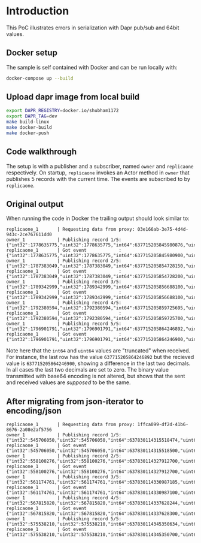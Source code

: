 # Introduction

This PoC illustrates errors in serialization with Dapr pub/sub and 64bit values.

## Docker setup

The sample is self contained with Docker and can be run locally with:

```sh
docker-compose up --build
```

## Upload dapr image from local build

```bash
export DAPR_REGISTRY=docker.io/shubham1172
export DAPR_TAG=dev
make build-linux
make docker-build
make docker-push
```

## Code walkthrough

The setup is with a publisher and a subscriber, named `owner` and `replicaone` respectively. On startup, `replicaone` invokes an Actor method in `owner` that publishes 5 records with the current time. The events are subscribed to by `replicaone`.

## Original output

When running the code in Docker the trailing output should look similar to:

```
replicaone_1       | Requesting data from proxy: 03e166ab-3e75-4d4d-943c-2ce767611dd0
owner_1            | Publishing record 1/5: {"int32":1778635775,"uint32":1778635775,"int64":637715205845980876,"uint64":637715205845980876,"base64long":"zJZQ2Jme2Qg=","base64int":"/9MDag=="}
replicaone_1       | Got event            : {"int32":1778635775,"uint32":1778635775,"int64":637715205845980900,"uint64":637715205845980900,"base64long":"zJZQ2Jme2Qg=","base64int":"/9MDag=="}
owner_1            | Publishing record 2/5: {"int32":1787383049,"uint32":1787383049,"int64":637715205854728150,"uint64":637715205854728150,"base64long":"1g/W2Jme2Qg=","base64int":"CU2Jag=="}
replicaone_1       | Got event            : {"int32":1787383049,"uint32":1787383049,"int64":637715205854728200,"uint64":637715205854728200,"base64long":"1g/W2Jme2Qg=","base64int":"CU2Jag=="}
owner_1            | Publishing record 3/5: {"int32":1789342999,"uint32":1789342999,"int64":637715205856688100,"uint64":637715205856688100,"base64long":"5Pfz2Jme2Qg=","base64int":"FzWnag=="}
replicaone_1       | Got event            : {"int32":1789342999,"uint32":1789342999,"int64":637715205856688100,"uint64":637715205856688100,"base64long":"5Pfz2Jme2Qg=","base64int":"FzWnag=="}
owner_1            | Publishing record 4/5: {"int32":1792380594,"uint32":1792380594,"int64":637715205859725695,"uint64":637715205859725695,"base64long":"f1Ei2Zme2Qg=","base64int":"so7Vag=="}
replicaone_1       | Got event            : {"int32":1792380594,"uint32":1792380594,"int64":637715205859725700,"uint64":637715205859725700,"base64long":"f1Ei2Zme2Qg=","base64int":"so7Vag=="}
owner_1            | Publishing record 5/5: {"int32":1796901791,"uint32":1796901791,"int64":637715205864246892,"uint64":637715205864246892,"base64long":"bE5n2Zme2Qg=","base64int":"n4saaw=="}
replicaone_1       | Got event            : {"int32":1796901791,"uint32":1796901791,"int64":637715205864246900,"uint64":637715205864246900,"base64long":"bE5n2Zme2Qg=","base64int":"n4saaw=="}
```

Note here that the `int64` and `uint64` values are "truncated" when received. For instance, the last row has the value `637715205864246892` but the recieved value is `637715205864246900`, showing a difference in the last two decimals. In all cases the last two decimals are set to zero. The binary value transmitted with base64 encoding is not altered, but shows that the sent and received values are _supposed_ to be the same.

## After migrating from json-iterator to encoding/json

```
replicaone_1       | Requesting data from proxy: 1ffca099-df2d-41b6-8676-2a08e2af5756
owner_1            | Publishing record 1/5: {"int32":545706050,"uint32":545706050,"int64":637830114315518474,"uint64":637830114315518474,"base64long":"CsLSDhwH2gg=","base64int":"QtCGIA=="}
replicaone_1       | Got event            : {"int32":545706050,"uint32":545706050,"int64":637830114315518500,"uint64":637830114315518500,"base64long":"CsLSDhwH2gg=","base64int":"QtCGIA=="}
owner_1            | Publishing record 2/5: {"int32":558100276,"uint32":558100276,"int64":637830114327912700,"uint64":637830114327912700,"base64long":"/OCPDxwH2gg=","base64int":"NO9DIQ=="}
replicaone_1       | Got event            : {"int32":558100276,"uint32":558100276,"int64":637830114327912700,"uint64":637830114327912700,"base64long":"/OCPDxwH2gg=","base64int":"NO9DIQ=="}
owner_1            | Publishing record 3/5: {"int32":561174761,"uint32":561174761,"int64":637830114330987185,"uint64":637830114330987185,"base64long":"scq\u002BDxwH2gg=","base64int":"6dhyIQ=="}
replicaone_1       | Got event            : {"int32":561174761,"uint32":561174761,"int64":637830114330987100,"uint64":637830114330987100,"base64long":"scq\u002BDxwH2gg=","base64int":"6dhyIQ=="}
owner_1            | Publishing record 4/5: {"int32":567815820,"uint32":567815820,"int64":637830114337628244,"uint64":637830114337628244,"base64long":"VCAkEBwH2gg=","base64int":"jC7YIQ=="}
replicaone_1       | Got event            : {"int32":567815820,"uint32":567815820,"int64":637830114337628300,"uint64":637830114337628300,"base64long":"VCAkEBwH2gg=","base64int":"jC7YIQ=="}
owner_1            | Publishing record 5/5: {"int32":575538210,"uint32":575538210,"int64":637830114345350634,"uint64":637830114345350634,"base64long":"6vWZEBwH2gg=","base64int":"IgROIg=="}
replicaone_1       | Got event            : {"int32":575538210,"uint32":575538210,"int64":637830114345350700,"uint64":637830114345350700,"base64long":"6vWZEBwH2gg=","base64int":"IgROIg=="}
```